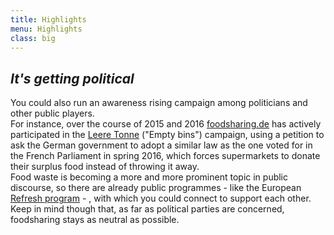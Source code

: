 ```yaml
---
title: Highlights
menu: Highlights
class: big
---
```


## <div class="fa fa-institution"></div> _It's getting political_
You could also run an awareness rising campaign among politicians and other public players. <br>
For instance, over the course of 2015 and 2016 <a href="https://foodsharing.de" target="_blank">foodsharing.de</a> has actively participated in the <a href="http://www.leeretonne.de/" target="_blank">Leere Tonne</a> ("Empty bins") campaign, using a petition to ask the German government to adopt a similar law as the one voted for in the French Parliament in spring 2016, which forces supermarkets to donate their surplus food instead of throwing it away. <br>
Food waste is becoming a more and more prominent topic in public discourse, so there are already public programmes - like the European <a href="http://eu-refresh.org/" target="_blank">Refresh program</a> - , with which you could connect to support each other. Keep in mind though that, as far as political parties are concerned, foodsharing stays as neutral as possible.
